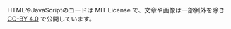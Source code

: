 HTMLやJavaScriptのコードは MIT License で、文章や画像は一部例外を除き [CC-BY 4.0](https://creativecommons.org/licenses/by/4.0/) で公開しています。
